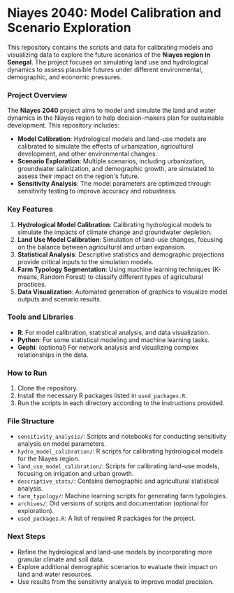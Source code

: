 
# Niayes 2040: Model Calibration and Scenario Exploration

This repository contains the scripts and data for calibrating models and visualizing data to explore the future scenarios of the **Niayes region in Senegal**. The project focuses on simulating land use and hydrological dynamics to assess plausible futures under different environmental, demographic, and economic pressures.

### Project Overview

The **Niayes 2040** project aims to model and simulate the land and water dynamics in the Niayes region to help decision-makers plan for sustainable development. This repository includes:
- **Model Calibration**: Hydrological models and land-use models are calibrated to simulate the effects of urbanization, agricultural development, and other environmental changes.
- **Scenario Exploration**: Multiple scenarios, including urbanization, groundwater salinization, and demographic growth, are simulated to assess their impact on the region's future.
- **Sensitivity Analysis**: The model parameters are optimized through sensitivity testing to improve accuracy and robustness.
  
### Key Features

1. **Hydrological Model Calibration**: Calibrating hydrological models to simulate the impacts of climate change and groundwater depletion.
2. **Land Use Model Calibration**: Simulation of land-use changes, focusing on the balance between agricultural and urban expansion.
3. **Statistical Analysis**: Descriptive statistics and demographic projections provide critical inputs to the simulation models.
4. **Farm Typology Segmentation**: Using machine learning techniques (K-means, Random Forest) to classify different types of agricultural practices.
5. **Data Visualization**: Automated generation of graphics to visualize model outputs and scenario results.

### Tools and Libraries
- **R**: For model calibration, statistical analysis, and data visualization.
- **Python**: For some statistical modeling and machine learning tasks.
- **Gephi**: (optional) For network analysis and visualizing complex relationships in the data.

### How to Run

1. Clone the repository.
2. Install the necessary R packages listed in `used_packages.R`.
3. Run the scripts in each directory according to the instructions provided.

### File Structure

- `sensitivity_analysis/`: Scripts and notebooks for conducting sensitivity analysis on model parameters.
- `hydro_model_calibration/`: R scripts for calibrating hydrological models for the Niayes region.
- `land_use_model_calibration/`: Scripts for calibrating land-use models, focusing on irrigation and urban growth.
- `descriptive_stats/`: Contains demographic and agricultural statistical analysis.
- `farm_typology/`: Machine learning scripts for generating farm typologies.
- `archives/`: Old versions of scripts and documentation (optional for exploration).
- `used_packages.R`: A list of required R packages for the project.

### Next Steps
- Refine the hydrological and land-use models by incorporating more granular climate and soil data.
- Explore additional demographic scenarios to evaluate their impact on land and water resources.
- Use results from the sensitivity analysis to improve model precision.
